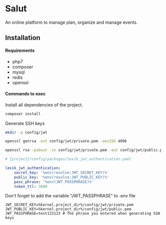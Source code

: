 # Salut
An online platform to manage plan, organize and manage events.

## Installation

#### Requirements
- php7
- composer
- mysql
- redis
- openssl

#### Commands to exec

Install all dependencies of the project.
```bash
composer install
```
Generate SSH keys
```bash
mkdir -p config/jwt
```
```bash
openssl genrsa -out config/jwt/private.pem -aes256 4096
```
```bash
openssl rsa -pubout -in config/jwt/private.pem -out config/jwt/public.pem
```
```yaml
# {project}/config/packages/lexik_jwt_authentication.yaml

lexik_jwt_authentication:
    secret_key: '%env(resolve:JWT_SECRET_KEY)%'
    public_key: '%env(resolve:JWT_PUBLIC_KEY)%'
    pass_phrase: '%env(JWT_PASSPHRASE)%'
    token_ttl: 3600
```
Don't forget to add the variable "JWT_PASSPHRASE" to .env file
```dotenv
JWT_SECRET_KEY=%kernel.project_dir%/config/jwt/private.pem
JWT_PUBLIC_KEY=%kernel.project_dir%/config/jwt/public.pem
JWT_PASSPHRASE=test123123 # The phrase you entered when generating SSH keys
```